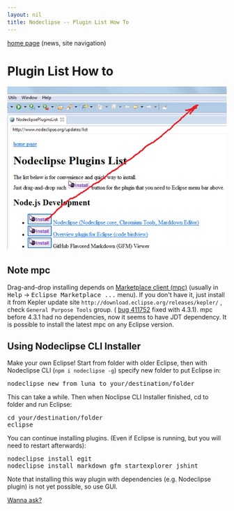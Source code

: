 ```yaml
---
layout: nil
title: Nodeclipse -- Plugin List How To
---
```


<p></p>

[home page](/) (news, site navigation)

# Plugin List How to

![](/img/how-drap-an-drop-to-install.png)


## Note mpc

Drag-and-drop installing depends on [Marketplace client (mpc)](http://eclipse.org/mpc/) (usually in <kbd>Help</kbd> -> <kbd>Eclipse Marketplace ...</kbd> menu).
If you don't have it, just install it from Kepler update site `http://download.eclipse.org/releases/kepler/` , check `General Purpose Tools` group.
( [bug 411752](https://bugs.eclipse.org/bugs/show_bug.cgi?id=411752) fixed with 4.3.1).
mpc before 4.3.1 had no dependencies, now it seems to have JDT dependency.
It is possible to install the latest mpc on any Eclipse version. 

## Using Nodeclipse CLI Installer

Make your own Eclipse! Start from folder with older Eclipse,
then with Nodeclipse CLI (<code>npm i nodeclipse -g</code>) specify new folder to put Eclipse in:
<pre>
nodeclipse new from luna to your/destination/folder
</pre>
This can take a while. Then when Noclipse CLI Installer finished, cd to folder and run Eclipse:
<pre>
cd your/destination/folder
eclipse
</pre>
You can continue installing plugins. (Even if Eclipse is running, but you will need to restart afterwards):
<pre>
nodeclipse install egit
nodeclipse install markdown gfm startexplorer jshint
</pre>
Note that installing this way plugin with dependencies (e.g. Nodeclipse plugin) is not yet possible, so use GUI.
 
<a href="https://github.com/Nodeclipse/nodeclipse-1/issues/new">Wanna ask?</a>
